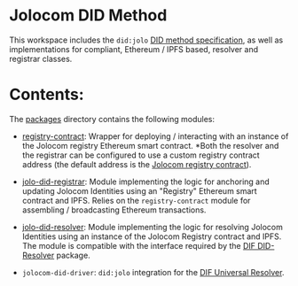 # Jolocom DID Method
This workspace includes the `did:jolo` [DID method specification](./packages/jolocom-did-method-specification.md),
as well as implementations for compliant, Ethereum / IPFS based, resolver and registrar classes.
# Contents:
The [packages](./packages/) directory contains the following modules:

- [registry-contract](./packages/registry-contract): Wrapper for deploying / interacting with an instance of the Jolocom registry Ethereum smart contract. 
*Both the resolver and the registrar can be configured to use a custom registry contract address (the default address is the [Jolocom registry contract](https://rinkeby.etherscan.io/address/0xd4351c3f383d79ba378ed1875275b1e7b960f120#code)\).

- [jolo-did-registrar](./packages/jolo-did-registrar): Module implementing the logic for anchoring and updating Jolocom Identities using an "Registry" Ethereum smart contract and IPFS. 
Relies on the `registry-contract` module for assembling / broadcasting Ethereum transactions.

- [jolo-did-resolver](./packages/jolo-did-resolver): Module implementing the logic for resolving Jolocom Identities using an instance of the Jolocom Registry contract and IPFS. 
The module is compatible with the interface required by the [DIF DID-Resolver](https://github.com/decentralized-identity/did-resolver) package.

- `jolocom-did-driver`: `did:jolo` integration for the [DIF Universal Resolver](https://github.com/decentralized-identity/universal-resolver).
